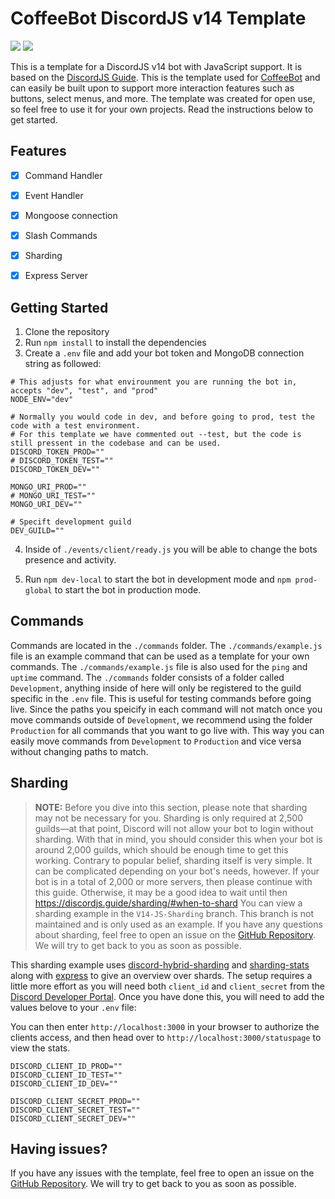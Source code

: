 # CoffeeBot DiscordJS v14 Template
<img src="https://img.shields.io/badge/DiscordJS-v14.7.1-blueviolet" />
<img src="https://img.shields.io/badge/NodeJS-v16.13.0-success" />


This is a template for a DiscordJS v14 bot with JavaScript support. It is based on the [DiscordJS Guide](https://discordjs.guide/).
This is the template used for [CoffeeBot](https://github.com/coffeebottv) and can easily be built upon to support more interaction features such as buttons, select menus, and more. The template was created for open use, so feel free to use it for your own projects. Read the instructions below to get started.

## Features
- [x] Command Handler
- [x] Event Handler
- [x] Mongoose connection
- [x] Slash Commands
- [x] Sharding
- [x] Express Server


## Getting Started
1. Clone the repository
2. Run `npm install` to install the dependencies
3. Create a `.env` file and add your bot token and MongoDB connection string as followed:
```
# This adjusts for what envirounment you are running the bot in, accepts "dev", "test", and "prod"
NODE_ENV="dev"

# Normally you would code in dev, and before going to prod, test the code with a test environment. 
# For this template we have commented out --test, but the code is still pressent in the codebase and can be used.
DISCORD_TOKEN_PROD=""
# DISCORD_TOKEN_TEST=""
DISCORD_TOKEN_DEV=""

MONGO_URI_PROD=""
# MONGO_URI_TEST=""
MONGO_URI_DEV=""

# Specift development guild
DEV_GUILD=""
```
4. Inside of `./events/client/ready.js` you will be able to change the bots presence and activity.

5. Run `npm dev-local` to start the bot in development mode and `npm prod-global` to start the bot in production mode.


## Commands
Commands are located in the `./commands` folder. The `./commands/example.js` file is an example command that can be used as a template for your own commands. The `./commands/example.js` file is also used for the `ping` and `uptime` command.
The `./commands` folder consists of a folder called `Development`, anything inside of here will only be registered to the guild specific in the `.env` file. This is useful for testing commands before going live.
Since the paths you speicify in each command will not match once you move commands outside of `Development`, we recommend using the folder `Production` for all commands that you want to go live with. This way you can easily move commands from `Development` to `Production` and vice versa without changing paths to match.


## Sharding
> **NOTE:** Before you dive into this section, please note that sharding may not be necessary for you. Sharding is only required at 2,500 guilds—at that point, Discord will not allow your bot to login without sharding. With that in mind, you should consider this when your bot is around 2,000 guilds, which should be enough time to get this working. Contrary to popular belief, sharding itself is very simple. It can be complicated depending on your bot's needs, however. If your bot is in a total of 2,000 or more servers, then please continue with this guide. Otherwise, it may be a good idea to wait until then
> https://discordjs.guide/sharding/#when-to-shard
You can view a sharding example in the `V14-JS-Sharding` branch. This branch is not maintained and is only used as an example. If you have any questions about sharding, feel free to open an issue on the [GitHub Repository](https://github.com/coffeebottv/discord-template/issues). We will try to get back to you as soon as possible.

This sharding example uses [discord-hybrid-sharding](https://www.npmjs.com/search?q=discord-hybrid-sharding) and [sharding-stats](https://www.npmjs.com/package/sharding-stats) along with [express](https://www.npmjs.com/package/express) to give an overview over shards.
The setup requires a little more effort as you will need both `client_id` and `client_secret` from the [Discord Developer Portal](https://discord.com/developers/applications). Once you have done this, you will need to add the values belove to your `.env` file:

You can then enter `http://localhost:3000` in your browser to authorize the clients access, and then head over to ``http://localhost:3000/statuspage`` to view the stats.


```
DISCORD_CLIENT_ID_PROD=""
DISCORD_CLIENT_ID_TEST=""
DISCORD_CLIENT_ID_DEV=""

DISCORD_CLIENT_SECRET_PROD=""
DISCORD_CLIENT_SECRET_TEST=""
DISCORD_CLIENT_SECRET_DEV=""
```



## Having issues?
If you have any issues with the template, feel free to open an issue on the [GitHub Repository](https://github.com/coffeebottv/discord-template). We will try to get back to you as soon as possible.


